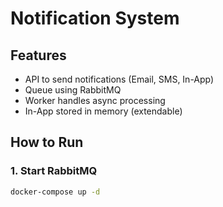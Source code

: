 # Notification System

## Features
- API to send notifications (Email, SMS, In-App)
- Queue using RabbitMQ
- Worker handles async processing
- In-App stored in memory (extendable)

## How to Run

### 1. Start RabbitMQ
```bash
docker-compose up -d
